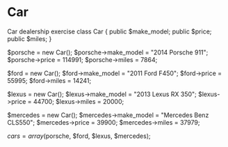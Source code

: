 # Car
Car dealership exercise
class Car
{
    public $make_model;
    public $price;
    public $miles;
}


  $porsche = new Car();
   $porsche->make_model = "2014 Porsche 911";
   $porsche->price = 114991;
   $porsche->miles = 7864;

  $ford = new Car();
   $ford->make_model = "2011 Ford F450";
   $ford->price = 55995;
   $ford->miles = 14241;

  $lexus = new Car();
   $lexus->make_model = "2013 Lexus RX 350";
   $lexus->price = 44700;
   $lexus->miles = 20000;

  $mercedes = new Car();
   $mercedes->make_model = "Mercedes Benz CLS550";
   $mercedes->price = 39900;
   $mercedes->miles = 37979;

 $cars = array($porsche, $ford, $lexus, $mercedes);
